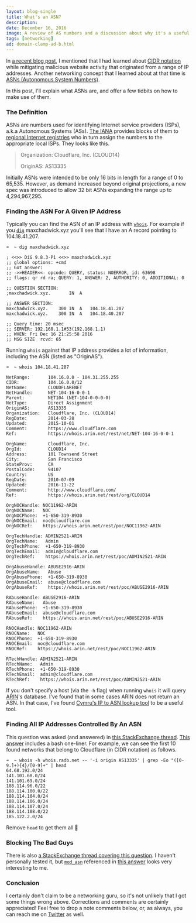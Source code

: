 ```yaml
---
layout: blog-single
title: What's an ASN?
description: 
date: December 16, 2016
image: A review of AS numbers and a discussion about why it's a useful concept to understand for application developers.
tags: [networking]
ad: domain-clamp-ad-b.html
---
```


In [a recent blog post](/blog/what-is-cidr-notation), I mentioned that I had learned about [CIDR notation](https://en.wikipedia.org/wiki/Classless_Inter-Domain_Routing#CIDR_notation) while mitigating malicious website activity that originated from a range of IP addresses. Another networking concept that I learned about at that time is [ASNs (Autonomous System Numbers)](http://www.iana.org/assignments/as-numbers/as-numbers.xhtml). 

In this post, I'll explain what ASNs are, and offer a few tidbits on how to make use of them.

<!-- excerpt_separator -->

### The Definition

ASNs are numbers used for identifying Internet service providers (ISPs), a.k.a Autonomous Systems (ASs). [The IANA](http://www.iana.org/) provides blocks of them to [regional Internet registries](https://en.wikipedia.org/wiki/Regional_Internet_registry) who in turn assign the numbers to the appropriate local ISPs. They looks like this.

> Organization:   Cloudflare, Inc. (CLOUD14)
> 
> OriginAS:       AS13335

Initially ASNs were intended to be only 16 bits in length for a range of 0 to 65,535. However, as demand increased beyond original projections, a new spec was introduced to allow 32 bit ASNs expanding the range up to 4,294,967,295.

### Finding the ASN For A Given IP Address

Typically you can find the ASN of an IP address with [`whois`](http://www.manpagez.com/man/1/whois/). For example if you [`dig`](https://linux.die.net/man/1/dig) maxchadwick.xyz you'll see that I have an A record pointing to 104.18.41.207.

```
➜  ~ dig maxchadwick.xyz

; <<>> DiG 9.8.3-P1 <<>> maxchadwick.xyz
;; global options: +cmd
;; Got answer:
;; ->>HEADER<<- opcode: QUERY, status: NOERROR, id: 63698
;; flags: qr rd ra; QUERY: 1, ANSWER: 2, AUTHORITY: 0, ADDITIONAL: 0

;; QUESTION SECTION:
;maxchadwick.xyz.		IN	A

;; ANSWER SECTION:
maxchadwick.xyz.	300	IN	A	104.18.41.207
maxchadwick.xyz.	300	IN	A	104.18.40.207

;; Query time: 20 msec
;; SERVER: 192.168.1.1#53(192.168.1.1)
;; WHEN: Fri Dec 16 21:25:58 2016
;; MSG SIZE  rcvd: 65
```

Running `whois` against that IP address provides a lot of information, including the ASN (listed as "OriginAS").

```
➜  ~ whois 104.18.41.207

NetRange:       104.16.0.0 - 104.31.255.255
CIDR:           104.16.0.0/12
NetName:        CLOUDFLARENET
NetHandle:      NET-104-16-0-0-1
Parent:         NET104 (NET-104-0-0-0-0)
NetType:        Direct Assignment
OriginAS:       AS13335
Organization:   Cloudflare, Inc. (CLOUD14)
RegDate:        2014-03-28
Updated:        2015-10-01
Comment:        https://www.cloudflare.com
Ref:            https://whois.arin.net/rest/net/NET-104-16-0-0-1

OrgName:        Cloudflare, Inc.
OrgId:          CLOUD14
Address:        101 Townsend Street
City:           San Francisco
StateProv:      CA
PostalCode:     94107
Country:        US
RegDate:        2010-07-09
Updated:        2016-11-22
Comment:        http://www.cloudflare.com/
Ref:            https://whois.arin.net/rest/org/CLOUD14

OrgNOCHandle: NOC11962-ARIN
OrgNOCName:   NOC
OrgNOCPhone:  +1-650-319-8930
OrgNOCEmail:  noc@cloudflare.com
OrgNOCRef:    https://whois.arin.net/rest/poc/NOC11962-ARIN

OrgTechHandle: ADMIN2521-ARIN
OrgTechName:   Admin
OrgTechPhone:  +1-650-319-8930
OrgTechEmail:  admin@cloudflare.com
OrgTechRef:    https://whois.arin.net/rest/poc/ADMIN2521-ARIN

OrgAbuseHandle: ABUSE2916-ARIN
OrgAbuseName:   Abuse
OrgAbusePhone:  +1-650-319-8930
OrgAbuseEmail:  abuse@cloudflare.com
OrgAbuseRef:    https://whois.arin.net/rest/poc/ABUSE2916-ARIN

RAbuseHandle: ABUSE2916-ARIN
RAbuseName:   Abuse
RAbusePhone:  +1-650-319-8930
RAbuseEmail:  abuse@cloudflare.com
RAbuseRef:    https://whois.arin.net/rest/poc/ABUSE2916-ARIN

RNOCHandle: NOC11962-ARIN
RNOCName:   NOC
RNOCPhone:  +1-650-319-8930
RNOCEmail:  noc@cloudflare.com
RNOCRef:    https://whois.arin.net/rest/poc/NOC11962-ARIN

RTechHandle: ADMIN2521-ARIN
RTechName:   Admin
RTechPhone:  +1-650-319-8930
RTechEmail:  admin@cloudflare.com
RTechRef:    https://whois.arin.net/rest/poc/ADMIN2521-ARIN
```

If you don't specify a host (via the `-h` flag) when running `whois` it will query [ARIN](https://www.arin.net/)'s database. I've found that in some cases ARIN does not return an ASN. In that case, I've found [Cymru's IP to ASN lookup tool](https://asn.cymru.com/cgi-bin/whois.cgi) to be a useful tool.

### Finding All IP Addresses Controlled By An ASN

This question was asked (and answered) in [this StackExchange thread](http://superuser.com/questions/405666/how-to-find-out-all-ip-ranges-belonging-to-a-certain-as). [This answer](http://superuser.com/questions/405666/how-to-find-out-all-ip-ranges-belonging-to-a-certain-as#answer-978189) includes a bash one-liner. For example, we can see the first 10 found networks that belong to Cloudflare (in CIDR notation) as follows.

```
➜  ~ whois -h whois.radb.net -- '-i origin AS13335' | grep -Eo "([0-9.]+){4}/[0-9]+" | head
64.68.192.0/24
141.101.68.0/24
141.101.69.0/24
188.114.96.0/22
188.114.100.0/22
188.114.104.0/24
188.114.106.0/24
188.114.107.0/24
188.114.108.0/22
185.122.2.0/24
```

Remove `head` to get them all :rainbow:

### Blocking The Bad Guys

There is also [a StackExchange thread covering this question](http://superuser.com/questions/810853/how-do-i-block-a-host-by-asn-example-as16276). I haven't personally tested it, but [`mod_asn`](http://mirrorbrain.org/mod_asn/) referenced in [this answer](http://superuser.com/questions/810853/how-do-i-block-a-host-by-asn-example-as16276#answer-810864) looks very interesting to me.

### Conclusion

I certainly don't claim to be a networking guru, so it's not unlikely that I got some things wrong above. Corrections and comments are certainly appreciated! Feel free to drop a note comments below, or, as always, you can reach me on [Twitter](http://twitter.com/maxpchadwick) as well.
